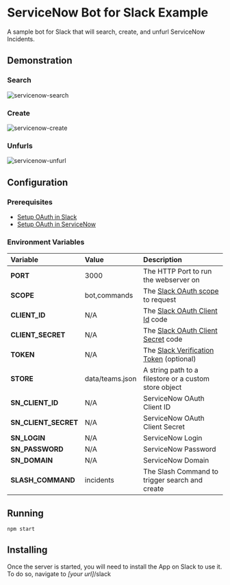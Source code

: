 # ServiceNow Bot for Slack Example
A sample bot for Slack that will search, create, and unfurl ServiceNow Incidents.

## Demonstration

### Search
![servicenow-search](https://cloud.githubusercontent.com/assets/35968/21025466/6ec5be02-bd3d-11e6-8388-9b636d805fe9.gif)

### Create
![servicenow-create](https://cloud.githubusercontent.com/assets/35968/21025467/6ec7c742-bd3d-11e6-8cd7-f1d1f3ec670f.gif)

### Unfurls
![servicenow-unfurl](https://cloud.githubusercontent.com/assets/35968/21025465/6ebe6f12-bd3d-11e6-9a39-019b10bcb66c.gif)



## Configuration

### Prerequisites
* [Setup OAuth in Slack](https://api.slack.com/docs/oauth)
* [Setup OAuth in ServiceNow](http://wiki.servicenow.com/index.php?title=OAuth_Setup#gsc.tab=0)


### Environment Variables

Variable | Value | Description
:---|:---|:---
**PORT** | 3000 | The HTTP Port to run the webserver on
**SCOPE** | bot,commands | The [Slack OAuth scope](https://api.slack.com/docs/oauth-scopes) to request
**CLIENT_ID** | N/A | The [Slack OAuth Client Id](https://api.slack.com/docs/oauth) code
**CLIENT_SECRET** | N/A | The [Slack OAuth Client Secret](https://api.slack.com/docs/oauth) code
**TOKEN** | N/A | The [Slack Verification Token](https://api.slack.com/slash-commands#validating_the_command) (optional)
**STORE** | data/teams.json | A string path to a filestore or a custom store object
**SN_CLIENT_ID** | N/A | ServiceNow OAuth Client ID
**SN_CLIENT_SECRET** | N/A | ServiceNow OAuth Client Secret
**SN_LOGIN** | N/A | ServiceNow Login
**SN_PASSWORD** | N/A | ServiceNow Password
**SN_DOMAIN** | N/A | ServiceNow Domain
**SLASH_COMMAND** | incidents | The Slash Command to trigger search and create

## Running
```
npm start
```

## Installing
Once the server is started, you will need to install the App on Slack to use it. To do so, navigate to *[your url]*/slack
